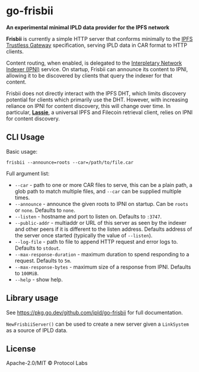 # go-frisbii

**An experimental minimal IPLD data provider for the IPFS network**

**Frisbii** is currently a simple HTTP server that conforms minimally to the [IPFS Trustless Gateway](https://specs.ipfs.tech/http-gateways/trustless-gateway/) specification, serving IPLD data in CAR format to HTTP clients.

Content routing, when enabled, is delegated to the [Interpletary Network Indexer (IPNI)](https://cid.contact/) service. On startup, Frisbii can announce its content to IPNI, allowing it to be discovered by clients that query the indexer for that content.

Frisbii does not directly interact with the IPFS DHT, which limits discovery potential for clients which primarily use the DHT. However, with increasing reliance on IPNI for content discovery, this will change over time. In particular, **[Lassie](https://github.com/filecoin-project/lassie)**, a universal IPFS and Filecoin retrieval client, relies on IPNI for content discovery.

## CLI Usage

Basic usage:

```
frisbii --announce=roots --car=/path/to/file.car
```

Full argument list:

* `--car` - path to one or more CAR files to serve, this can be a plain path, a glob path to match multiple files, and `--car` can be supplied multiple times.
* `--announce` - announce the given roots to IPNI on startup. Can be `roots` or `none`. Defaults to `none`.
* `--listen` - hostname and port to listen on. Defaults to `:3747`.
* `--public-addr` - multiaddr or URL of this server as seen by the indexer and other peers if it is different to the listen address. Defaults address of the server once started (typically the value of `--listen`).
* `--log-file` - path to file to append HTTP request and error logs to. Defaults to `stdout`.
* `--max-response-duration` - maximum duration to spend responding to a request. Defaults to `5m`.
* `--max-response-bytes` - maximum size of a response from IPNI. Defaults to `100MiB`.
* `--help` - show help.

## Library usage

See https://pkg.go.dev/github.com/ipld/go-frisbii for full documentation.

`NewFrisbiiServer()` can be used to create a new server given a `LinkSystem` as a source of IPLD data.

## License

Apache-2.0/MIT © Protocol Labs